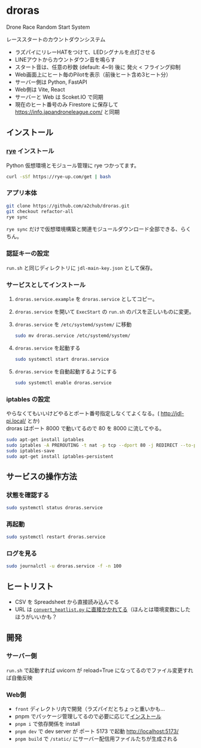 # droras

Drone Race Random Start System

レーススタートのカウントダウンシステム

- ラズパイにリレーHATをつけて、LEDシグナルを点灯させる
- LINEアウトからカウントダウン音を鳴らす
- スタート音は、任意の秒数 (default: 4~9) 後に 発火 < フライング抑制
- Web画面上にヒート毎のPilotを表示（前後ヒート含め3ヒート分）
- サーバー側は Python, FastAPI
- Web側は Vite, React
- サーバーと Web は Scoket.IO で同期
- 現在のヒート番号のみ Firestore に保存して <https://info.japandroneleague.com/> と同期

## インストール

### [rye](https://rye-up.com/guide/installation/) インストール

Python 仮想環境とモジュール管理に rye つかってます。

```sh
curl -sSf https://rye-up.com/get | bash
```

### アプリ本体

```sh
git clone https://github.com/a2chub/droras.git
git checkout refactor-all
rye sync
```

`rye sync` だけで仮想環境構築と関連モジュールダウンロード全部できる、らくちん。

### 認証キーの設定

`run.sh` と同じディレクトリに `jdl-main-key.json` として保存。

### サービスとしてインストール

1. `droras.service.example` を `droras.service` としてコピー。
2. `droras.service` を開いて `ExecStart` の `run.sh` のパスを正しいものに変更。
3. `droras.service` を `/etc/systemd/system/` に移動

    ```sh
    sudo mv droras.service /etc/systemd/system/
    ```

4. `droras.service` を起動する

    ```sh
    sudo systemctl start droras.service
    ```

5. `droras.service`  を自動起動するようにする

    ```sh
    sudo systemctl enable droras.service
    ```

### iptables の設定

やらなくてもいいけどやるとポート番号指定しなくてよくなる。( <http://jdl-pi.local/> とか)  
droras はポート 8000 で動いてるので 80 を 8000 に流してやる。

```sh
sudo apt-get install iptables
sudo iptables -A PREROUTING -t nat -p tcp --dport 80 -j REDIRECT --to-ports 8000
sudo iptables-save
sudo apt-get install iptables-persistent
```

## サービスの操作方法

### 状態を確認する

```sh
sudo systemctl status droras.service
```

### 再起動

```sh
sudo systemctl restart droras.service
```

### ログを見る

```sh
sudo journalctl -u droras.service -f -n 100
```

## ヒートリスト

- CSV を Spreadsheet から直接読み込んでる
- URL は [`convert_heatlist.py` に直接かかれてる](https://github.com/a2chub/droras/blob/39ab1b86eeaf05063e2b4c81768cf1b120e4faaa/src/droras/convert_heatlist.py#L11)（ほんとは環境変数にしたほうがいいかも？

## 開発

### サーバー側

`run.sh` で起動すれば uvicorn が reload=True になってるのでファイル変更すれば自働反映

### Web側

- `front` ディレクトリ内で開発（ラズパイだとちょっと重いかも…
- pnpm でパッケージ管理してるので必要に応じて[インストール](https://pnpm.io/installation)
- `pnpm i` で依存関係を install
- `pnpm dev` で dev server が ポート 5173 で起動 <http://localhost:5173/>
- `pnpm build` で `/static/` にサーバー配信用ファイルたちが生成される

